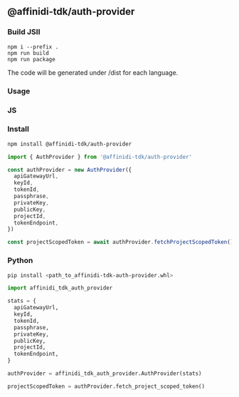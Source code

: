 ## @affinidi-tdk/auth-provider

### Build JSII

```
npm i --prefix .
npm run build
npm run package
```

The code will be generated under /dist for each language.

### Usage

### JS

### Install

```bash
npm install @affinidi-tdk/auth-provider

```

```ts
import { AuthProvider } from '@affinidi-tdk/auth-provider'

const authProvider = new AuthProvider({
  apiGatewayUrl,
  keyId,
  tokenId,
  passphrase,
  privateKey,
  publicKey,
  projectId,
  tokenEndpoint,
})

const projectScopedToken = await authProvider.fetchProjectScopedToken()
```

### Python

```bash
pip install <path_to_affinidi-tdk-auth-provider.whl>
```

```python
import affinidi_tdk_auth_provider

stats = {
  apiGatewayUrl,
  keyId,
  tokenId,
  passphrase,
  privateKey,
  publicKey,
  projectId,
  tokenEndpoint,
}

authProvider = affinidi_tdk_auth_provider.AuthProvider(stats)

projectScopedToken = authProvider.fetch_project_scoped_token()
```
